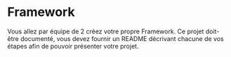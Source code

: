 # Framework

Vous allez par équipe de 2 créez votre propre Framework. Ce projet doit-être documenté, vous devez fournir un README décrivant chacune de vos étapes afin de pouvoir présenter votre projet.
